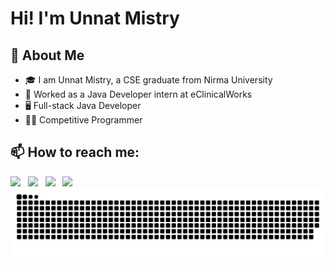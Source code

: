 # Hi! I'm Unnat Mistry
## 📖 About Me
- 🎓 I am Unnat Mistry, a CSE graduate from Nirma University
- 🏢 Worked as a Java Developer intern at eClinicalWorks
- 🖥 Full-stack Java Developer
- 👨‍💻 Competitive Programmer

## 📫 How to reach me:

[<img src="https://img.icons8.com/color/48/000000/linkedin.png" height="100px"/>](https://www.linkedin.com/in/unnatmistry/)
&nbsp; <a href="mailto:unnatmistry@icloud.com"><img src="https://img.icons8.com/fluent/48/000000/gmail.png" height="3.5%"/></a>
&nbsp; [<img src="https://github.com/UnnatMistry/UnnatMistry/assets/87070570/71c2cf75-c721-4422-ba6f-9736baab6b3e" height="3.5%"/>](https://www.instagram.com/unnat_mistry/)
&nbsp; [<img src="https://github.com/UnnatMistry/UnnatMistry/assets/87070570/8f222543-54fd-4eee-8e98-d526d1c33b80" height="3.5%"/>](https://leetcode.com/Unnat_Mistry/)
<picture>
  <source media="(prefers-color-scheme: dark)" srcset="https://raw.githubusercontent.com/platane/platane/output/github-contribution-grid-snake-dark.svg">
  <source media="(prefers-color-scheme: light)" srcset="https://raw.githubusercontent.com/platane/platane/output/github-contribution-grid-snake.svg">
  <img alt="github contribution grid snake animation" src="https://raw.githubusercontent.com/platane/platane/output/github-contribution-grid-snake.svg">
</picture>

